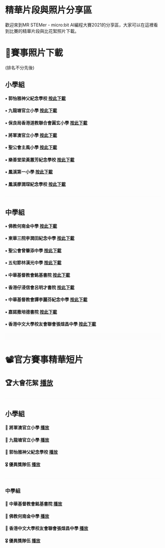 # 精華片段與照片分享區

歡迎來到MR STEMer - micro:bit AI編程大賽2021的分享區，大家可以在這裡看到比賽的精華片段與比花絮照片下載。

# 📸賽事照片下載

(排名不分先後)

## 小學組

#### ▪ 郭怡雅神父紀念學校 [按此下載](https://drive.google.com/drive/folders/1NmpJTP0E7lENua_y7vQcd9f70N7CL28V?usp=sharing)

#### ▪ 九龍塘官立小學 [按此下載](https://drive.google.com/drive/folders/10tVaRGvj4t7I7nZclvzz98ebPk974ef0?usp=sharing)

#### ▪ 保良局香港道教聯合會圓玄小學 [按此下載](https://drive.google.com/drive/folders/13RHbYirHn1mJ76igwOu-Xu8sIE4mQ0yA?usp=sharing)

#### ▪ 將軍澳官立小學 [按此下載](https://drive.google.com/drive/folders/16relqJ3O1Ss1cnbsiwVS5EKRBH5eyxHi?usp=sharing)

#### ▪ 聖公會主風小學 [按此下載](https://drive.google.com/drive/folders/1ILzYkC9y1JB_cZplu7gBFGL9GwMh5wt1?usp=sharing)

#### ▪ 樂善堂梁黃蕙芳紀念學校 [按此下載](https://drive.google.com/drive/folders/1hlUIBnprmJBUij7uig4Ig3YVHzydQWoa?usp=sharing)

#### ▪ 鳳溪第一小學 [按此下載](https://drive.google.com/drive/folders/1VtqKX7z_Qs6FsDi0C_xv0rOBC2lgkxU2?usp=sharing)

#### ▪ 鳳溪廖潤琛紀念學校 [按此下載](https://drive.google.com/drive/folders/1BLI9u9U651sSdGOHiwn9UuVv_O6PI87_?usp=sharing)

![](./images/HubSpacer2mm.png)

## 中學組

#### ▪ 佛教何南金中學 [按此下載](https://drive.google.com/drive/folders/1NrnzrN4-iFKz1Gg__e-czEveXu9MOXD4?usp=sharing)

#### ▪ 東華三院李潤田紀念中學 [按此下載](https://drive.google.com/drive/folders/1IIXRnM1mg0X4cuAmGAXV6eWC8fq73yLE?usp=sharing)

#### ▪ 聖公會曾肇添中學 [按此下載](https://drive.google.com/drive/folders/1-J1mgdj2rpmh410_qZsb9Rg1Ix-Xdj7H?usp=sharing)

#### ▪ 五旬節林漢光中學 [按此下載](https://drive.google.com/drive/folders/1s3qioJxEDsgr6X9rSHo7FTJLjkEdY8e7?usp=sharing)

#### ▪ 中華基督教會銘基書院 [按此下載](https://drive.google.com/drive/folders/1XARfHCU9IJh8eFf12zCv2GEDIfcYH_ES?usp=sharing)

#### ▪ 香港仔浸信會呂明才書院 [按此下載](https://drive.google.com/drive/folders/1vdfga-qLWXzaM0ML-KuqC6MT0aRoddA2?usp=sharing)

#### ▪ 中華基督教會譚李麗芬紀念中學 [按此下載](https://drive.google.com/drive/folders/13CLBEQEdQireiJBjR38pYoene_W1lMns?usp=sharing)

#### ▪ 嘉諾撒培德書院 [按此下載](https://drive.google.com/drive/folders/1c7wHgI2nxeU0NLPERVYZa9yvksF14oDJ?usp=sharing)

#### ▪ 香港中文大學校友會聯會張煊昌中學 [按此下載](https://drive.google.com/drive/folders/1SYhCiXTzy0dPIcKJy70t6K0qNTn_YYo4?usp=sharing)

![](./images/HubSpacer10mm.png)

# 📽官方賽事精華短片

## 🏆大會花絮  [播放](https://drive.google.com/drive/folders/16relqJ3O1Ss1cnbsiwVS5EKRBH5eyxHi?usp=sharing)

![](./images/HubSpacer2mm.png)

## 小學組

#### 🥇 將軍澳官立小學 [播放](https://drive.google.com/drive/folders/16relqJ3O1Ss1cnbsiwVS5EKRBH5eyxHi?usp=sharing)

#### 🥈 九龍塘官立小學 [播放](https://drive.google.com/drive/folders/10tVaRGvj4t7I7nZclvzz98ebPk974ef0?usp=sharing)

#### 🥉 郭怡雅神父紀念學校 [播放](https://drive.google.com/drive/folders/1NmpJTP0E7lENua_y7vQcd9f70N7CL28V?usp=sharing)

#### 🎖  優異獎隊伍 [播放](https://drive.google.com/drive/folders/13RHbYirHn1mJ76igwOu-Xu8sIE4mQ0yA?usp=sharing)

![](./images/HubSpacer2mm.png)

### 中學組

#### 🥇 中華基督教會銘基書院 [播放](https://drive.google.com/drive/folders/16relqJ3O1Ss1cnbsiwVS5EKRBH5eyxHi?usp=sharing)

#### 🥈 佛教何南金中學 [播放](https://drive.google.com/drive/folders/10tVaRGvj4t7I7nZclvzz98ebPk974ef0?usp=sharing)

#### 🥉 香港中文大學校友會聯會張煊昌中學 [播放](https://drive.google.com/drive/folders/1NmpJTP0E7lENua_y7vQcd9f70N7CL28V?usp=sharing)

#### 🎖  優異獎隊伍 [播放](https://drive.google.com/drive/folders/1NmpJTP0E7lENua_y7vQcd9f70N7CL28V?usp=sharing)

